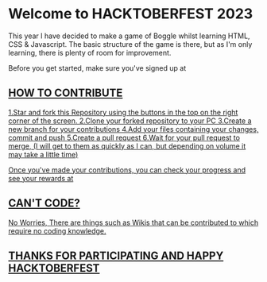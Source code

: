# Welcome to HACKTOBERFEST 2023 

This year I have decided to make a game of Boggle whilst learning HTML, CSS & Javascript. 
The basic structure of the game is there, but as I'm only learning, there is plenty of room for improvement. 

Before you get started, make sure you've signed up at <a href="https://hacktoberfest.com">



## HOW TO CONTRIBUTE

1.Star and fork this Repository using the buttons in the top on the right corner of the screen.
2.Clone your forked repository to your PC 
3.Create a new branch for your contributions 
4.Add your files containing your changes, commit and push
5.Create a pull request
6.Wait for your pull request to merge, (I will get to them as quickly as I can, but depending on volume it may take a little time)

Once you've made your contributions, you can check your progress and see your rewards at <a href="https://hacktoberfest.com/profile/"> 


## CAN'T CODE? 

No Worries, There are things such as Wikis that can be contributed to which require no coding knowledge. 

## THANKS FOR PARTICIPATING AND HAPPY HACKTOBERFEST

